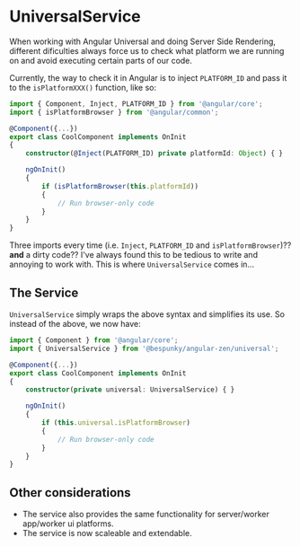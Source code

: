 # UniversalService
When working with Angular Universal and doing Server Side Rendering, different dificulties always force us to check what platform we are running on and avoid executing certain parts of our code.

Currently, the way to check it in Angular is to inject `PLATFORM_ID` and pass it to the `isPlatformXXX()` function, like so:

```typescript
import { Component, Inject, PLATFORM_ID } from '@angular/core';
import { isPlatformBrowser } from '@angular/common';

@Component({...})
export class CoolComponent implements OnInit
{ 
    constructor(@Inject(PLATFORM_ID) private platformId: Object) { }

    ngOnInit()
    {  
        if (isPlatformBrowser(this.platformId))
        {
            // Run browser-only code
        }
    }
}
```

Three imports every time (i.e. `Inject`, `PLATFORM_ID` and `isPlatformBrowser`)?? **and** a dirty code?? I've always found this to be tedious to write and annoying to work with. This is where `UniversalService` comes in...

## The Service
`UniversalService` simply wraps the above syntax and simplifies its use. So instead of the above, we now have:

```typescript
import { Component } from '@angular/core';
import { UniversalService } from '@bespunky/angular-zen/universal';

@Component({...})
export class CoolComponent implements OnInit
{ 
    constructor(private universal: UniversalService) { }

    ngOnInit()
    {  
        if (this.universal.isPlatformBrowser)
        {
            // Run browser-only code
        }
    }
}
```

## Other considerations
* The service also provides the same functionality for server/worker app/worker ui platforms.
* The service is now scaleable and extendable.

